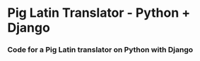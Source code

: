 # Pig Latin Translator - Python + Django

### Code for a Pig Latin translator on Python with Django
